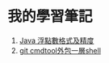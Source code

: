 # 我的學習筆記

1. [Java 浮點數格式及精度](https://leo200149.github.io/MyNotePad/example/java/floatDouble.html)
2. [git cmdtool外包一層shell](https://github.com/leo200149/MyNotePad/tree/master/shell/gti-cli-proxy)

